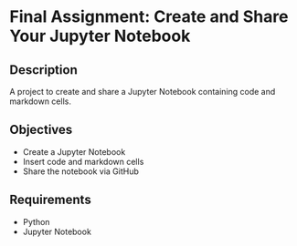 # Final Assignment: Create and Share Your Jupyter Notebook

## Description
A project to create and share a Jupyter Notebook containing code and markdown cells.

## Objectives
- Create a Jupyter Notebook
- Insert code and markdown cells
- Share the notebook via GitHub

## Requirements
- Python
- Jupyter Notebook
  
